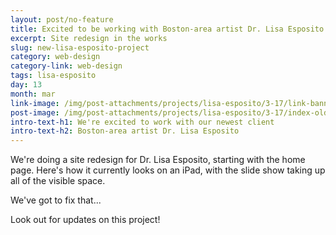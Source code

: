 ```yaml
---
layout: post/no-feature
title: Excited to be working with Boston-area artist Dr. Lisa Esposito
excerpt: Site redesign in the works
slug: new-lisa-esposito-project
category: web-design
category-link: web-design
tags: lisa-esposito
day: 13
month: mar
link-image: /img/post-attachments/projects/lisa-esposito/3-17/link-banner@2x.jpg
post-image: /img/post-attachments/projects/lisa-esposito/3-17/index-old.png
intro-text-h1: We're excited to work with our newest client 
intro-text-h2: Boston-area artist Dr. Lisa Esposito
---
```

<div class="row bottom">
<p class="large">We're doing a site redesign for Dr. Lisa Esposito, starting with the home page. Here's how it currently looks on an iPad, with the slide show taking up all of the visible space.</p>
<p class="large">We've got to fix that...</p>
<p class="large">Look out for updates on this project!</p>
</div>